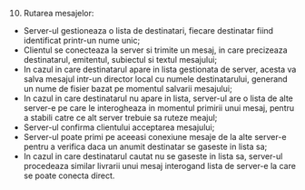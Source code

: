 
10.  Rutarea mesajelor:
-   Server-ul gestioneaza o lista de destinatari, fiecare destinatar fiind identificat printr-un nume unic;
-   Clientul se conecteaza la server si trimite un mesaj, in care precizeaza destinatarul, emitentul, subiectul si textul mesajului;
-   In cazul in care destinatarul apare in lista gestionata de server, acesta va salva mesajul intr-un director local cu numele destinatarului, generand un nume de fisier bazat pe momentul salvarii mesajului;
-   In cazul in care destinatarul nu apare in lista, server-ul are o lista de alte server-e pe care le interogheaza in momentul primirii unui mesaj, pentru a stabili catre ce alt server trebuie sa ruteze meajul;
-   Server-ul confirma clientului acceptarea mesajului;
-   Server-ul poate primi pe aceeasi conexiune mesaje de la alte server-e pentru a verifica daca un anumit destinatar se gaseste in lista sa;
-   In cazul in care destinatarul cautat nu se gaseste in lista sa, server-ul procedeaza similar livrarii unui mesaj interogand lista de server-e la care se poate conecta direct.
